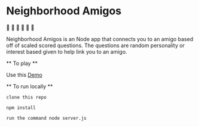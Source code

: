 # Neighborhood Amigos

:busts_in_silhouette: :busts_in_silhouette: :busts_in_silhouette: :busts_in_silhouette: :busts_in_silhouette: :busts_in_silhouette:

Neighborhood Amigos is an Node app that connects you to an amigo based off of scaled scored questions. The questions are random personality or interest based given to help link you to an amigo.

** To play **

Use this [Demo](https://neighborhood-amigos.herokuapp.com/)


** To run locally **

`clone this repo`

`npm install`

`run the command node server.js`




